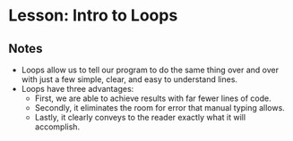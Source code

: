 # Lesson: Intro to Loops

## Notes

- Loops allow us to tell our program to do the same thing over and over with just a few simple, clear, and easy to understand lines.
- Loops have three advantages:
  - First, we are able to achieve results with far fewer lines of code.
  - Secondly, it eliminates the room for error that manual typing allows.
  - Lastly, it clearly conveys to the reader exactly what it will accomplish.
  